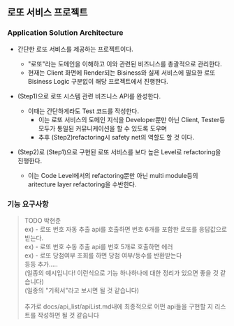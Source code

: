 ## 로또 서비스 프로젝트

### Application Solution Architecture
- 간단한 로또 서비스를 제공하는 프로젝트이다.
    - "로또"라는 도메인을 이해하고 이와 관련된 비즈니스를 총괄적으로 관리한다.
    - 현재는 Client 화면에 Render되는 Bisiness와 실제 서비스에 필요한 로또 Bisiness Logic 구분없이 해당 프로젝트에서 진행한다.

- (Step1)으로 로또 시스템 관련 비즈니스 API를 완성한다.
    - 이때는 간단하게라도 Test 코드를 작성한다. 
        - 이는 로또 서비스의 도메인 지식을 Developer뿐만 아닌 Client, Tester등 모두가 통일된 커뮤니케이션을 할 수 있도록 도우며 
        - 추후 (Step2)refactoring시 safety net의 역할도 할 것 이다.

- (Step2)로 (Step1)으로 구현된 로또 서비스를 보다 높은 Level로 refactoring을 진행한다.
    - 이는 Code Level에서의 refactoring뿐만 아닌 multi module등의 aritecture layer refactoring을 수반한다.

### 기능 요구사항
> TODO 박현준 <br>
> ex) - 로또 번호 자동 추출 api를 호출하면 번호 6개를 포함한 로또를 응답값으로 받는다.<br>
> ex) - 로또 번호 수동 추출 api를 번호 5개로 호출하면 에러<br>
> ex) - 로또 당첨여부 조회를 하면 당첨 여부/등수를 반환받는다<br>
> 등등 추가..... <br>
> (일종의 예시입니다! 이런식으로 기능 하나하나에 대한 정리가 있으면 좋을 것 같습니다)<br>
> (일종의 "기획서"라고 보시면 될 것 같습니다)
> <br><br>
> 추가로 docs/api_list/apiList.md내에 최종적으로 어떤 api들을 구현할 지 리스트를 작성하면 될 것 같습니다
